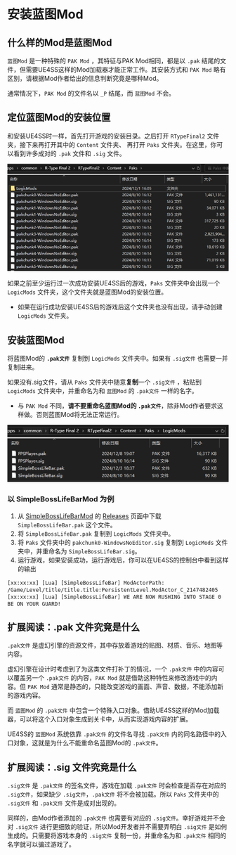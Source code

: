 # 安装蓝图Mod

## 什么样的Mod是蓝图Mod
`蓝图Mod` 是一种特殊的 `PAK Mod` ，其特征与PAK Mod相同，都是以 `.pak` 结尾的文件，但需要UE4SS这样的Mod加载器才能正常工作。其安装方式和 `PAK Mod` 略有区别，请根据Mod作者给出的信息判断究竟是哪种Mod。

通常情况下，`PAK Mod` 的文件名以 `_P` 结尾，而 `蓝图Mod` 不会。

## 定位蓝图Mod的安装位置
和安装UE4SS时一样，首先打开游戏的安装目录。之后打开 `RTypeFinal2` 文件夹，接下来再打开其中的 `Content` 文件夹、 再打开 `Paks` 文件夹。在这里，你可以看到许多成对的 `.pak` 文件和 `.sig` 文件。

![PaksFolder](../image/PaksFolder.png)

如果之前至少运行过一次成功安装UE4SS后的游戏，`Paks` 文件夹中会出现一个 `LogicMods` 文件夹，这个文件夹就是蓝图Mod的安装位置。

- 如果在运行成功安装UE4SS后的游戏后这个文件夹也没有出现，请手动创建 `LogicMods` 文件夹。

## 安装蓝图Mod
将蓝图Mod的 **`.pak文件`** 复制到 `LogicMods` 文件夹中。如果有 `.sig文件` 也需要一并复制进来。

如果没有.sig文件，请从 `Paks` 文件夹中随意**复制**一个 `.sig文件` ，粘贴到 `LogicMods` 文件夹中，并重命名为和 `蓝图Mod` 的 `.pak文件` 一样的名字。

- 与 `PAK Mod` 不同，**请不要重命名蓝图Mod的 `.pak文件`**，除非Mod作者要求这样做。否则蓝图Mod将无法正常运行。

![LogicModsFolder](../image/LogicModsFolder.png)

### 以 SimpleBossLifeBarMod 为例
1. 从 [SimpleBossLifeBarMod](https://github.com/BLACKujira/SimpleBossLifeBarMod) 的 [Releases](https://github.com/BLACKujira/SimpleBossLifeBarMod/releases) 页面中下载 `SimpleBossLifeBar.pak` 这个文件。
2. 将 `SimpleBossLifeBar.pak` 复制到 `LogicMods` 文件夹中。
3. 将 `Paks` 文件夹中的 `pakchunk0-WindowsNoEditor.sig` 复制到 `LogicMods` 文件夹中，并重命名为 `SimpleBossLifeBar.sig`。
4. 运行游戏，如果安装成功，运行游戏后，你可以在UE4SS的控制台中看到这样的输出
```
[xx:xx:xx] [Lua] [SimpleBossLifeBar] ModActorPath: /Game/Level/title/title.title:PersistentLevel.ModActor_C_2147482405
[xx:xx:xx] [Lua] [SimpleBossLifeBar] WE ARE NOW RUSHING INTO STAGE 0 BE ON YOUR GUARD!
```

## 扩展阅读：.pak 文件究竟是什么
`.pak文件` 是虚幻引擎的资源文件，其中存放着游戏的贴图、材质、音乐、地图等内容。

虚幻引擎在设计时考虑到了为这类文件打补丁的情况，一个 `.pak文件` 中的内容可以覆盖另一个 `.pak文件` 的内容，`PAK Mod` 就是借助这种特性来修改游戏中的内容。但 `PAK Mod` 通常是静态的，只能改变游戏的画面、声音、数据，不能添加新的游戏内容。

而 `蓝图Mod` 的 `.pak文件` 中包含一个特殊入口对象。借助UE4SS这样的Mod加载器，可以将这个入口对象生成到关卡中，从而实现游戏内容的扩展。

UE4SS的 `蓝图Mod` 系统依靠 `.pak文件` 的文件名寻找 `.pak文件` 内的同名路径中的入口对象，这就是为什么不能重命名蓝图Mod的 `.pak文件`。

## 扩展阅读：.sig 文件究竟是什么
`.sig文件` 是 `.pak文件` 的签名文件，游戏在加载 `.pak文件` 时会检查是否存在对应的 `.sig文件`，如果缺少 `.sig文件`，`.pak文件` 将不会被加载。所以 `Paks` 文件夹中的 `.sig文件` 和 `.pak文件` 文件是成对出现的。

同样的，由Mod作者添加的 `.pak文件` 也需要有对应的 `.sig文件`。幸好游戏并不会对 `.sig文件` 进行更细致的验证，所以Mod开发者并不需要弄明白 `.sig文件` 是如何生成的。只需要将游戏本身的 `.sig文件` 复制一份，并重命名为和 `.pak文件` 相同的名字就可以骗过游戏了。